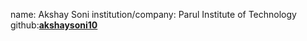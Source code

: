 name: Akshay Soni
institution/company: Parul Institute of Technology
github:[**akshaysoni10**](https://github.com/akshaysoni10)